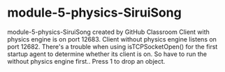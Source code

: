 # module-5-physics-SiruiSong
module-5-physics-SiruiSong created by GitHub Classroom
Client with physics engine is on port 12683. Client without physics engine listens on port 12682. There's a trouble when using isTCPSocketOpen() for the first startup agent to determine whether its client is on. So have to run the without physics engine first..
Press 1 to drop an object.
